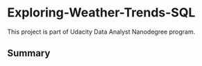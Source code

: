 # Exploring-Weather-Trends-SQL

This project is part of Udacity Data Analyst Nanodegree program.

## Summary
